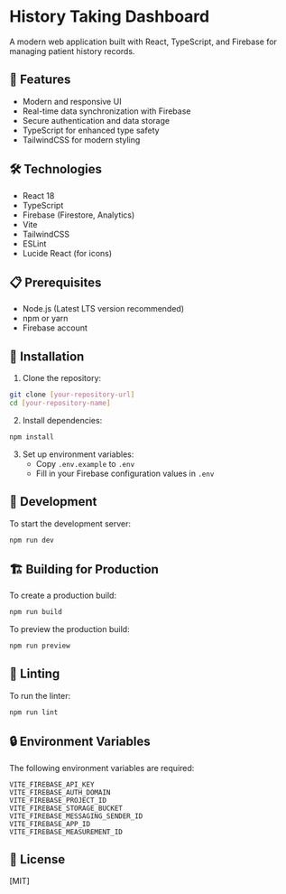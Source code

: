 # History Taking Dashboard

A modern web application built with React, TypeScript, and Firebase for managing patient history records.

## 🚀 Features

- Modern and responsive UI
- Real-time data synchronization with Firebase
- Secure authentication and data storage
- TypeScript for enhanced type safety
- TailwindCSS for modern styling

## 🛠️ Technologies

- React 18
- TypeScript
- Firebase (Firestore, Analytics)
- Vite
- TailwindCSS
- ESLint
- Lucide React (for icons)

## 📋 Prerequisites

- Node.js (Latest LTS version recommended)
- npm or yarn
- Firebase account

## 🔧 Installation

1. Clone the repository:
```bash
git clone [your-repository-url]
cd [your-repository-name]
```

2. Install dependencies:
```bash
npm install
```

3. Set up environment variables:
   - Copy `.env.example` to `.env`
   - Fill in your Firebase configuration values in `.env`

## 🚀 Development

To start the development server:

```bash
npm run dev
```

## 🏗️ Building for Production

To create a production build:

```bash
npm run build
```

To preview the production build:

```bash
npm run preview
```

## 🧪 Linting

To run the linter:

```bash
npm run lint
```

## 🔒 Environment Variables

The following environment variables are required:

```
VITE_FIREBASE_API_KEY
VITE_FIREBASE_AUTH_DOMAIN
VITE_FIREBASE_PROJECT_ID
VITE_FIREBASE_STORAGE_BUCKET
VITE_FIREBASE_MESSAGING_SENDER_ID
VITE_FIREBASE_APP_ID
VITE_FIREBASE_MEASUREMENT_ID
```

## 📝 License

[MIT]

